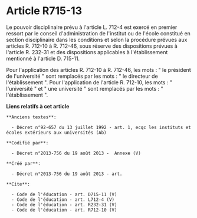# Article R715-13

Le pouvoir disciplinaire prévu à l'article L. 712-4 est exercé en premier ressort par le conseil d'administration de
l'institut ou de l'école constitué en section disciplinaire dans les conditions et selon la procédure prévues aux articles R.
712-10 à R. 712-46, sous réserve des dispositions prévues à l'article R. 232-31 et des dispositions applicables à
l'établissement mentionné à l'article D. 715-11. 

Pour l'application des articles R. 712-10 à R. 712-46, les mots : " le président de l'université " sont remplacés par les
mots : " le directeur de l'établissement ". Pour l'application de l'article R. 712-10, les mots : " l'université " et " une
université " sont remplacés par les mots : " l'établissement ".

**Liens relatifs à cet article**

	**Anciens textes**:

	  - Décret n°92-657 du 13 juillet 1992 - art. 1, ecqc les instituts et écoles extérieurs aux universités (Ab)

	**Codifié par**:

	  - Décret n°2013-756 du 19 août 2013 -  Annexe (V)

	**Créé par**:

	  - Décret n°2013-756 du 19 août 2013 - art.

	**Cite**:

	  - Code de l'éducation - art. D715-11 (V)
	  - Code de l'éducation - art. L712-4 (V)
	  - Code de l'éducation - art. R232-31 (V)
	  - Code de l'éducation - art. R712-10 (V)
